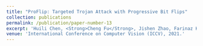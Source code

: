 ```yaml
---
title: "ProFlip: Targeted Trojan Attack with Progressive Bit Flips"
collection: publications
permalink: /publication/paper-number-13
excerpt: 'Huili Chen, <Strong>Cheng Fu</Strong>, Jishen Zhao, Farinaz Koushanfar'
venue: 'International Conference on Computer Vision (ICCV), 2021.'
---
```

